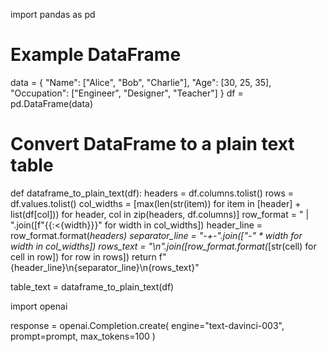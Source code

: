 import pandas as pd

# Example DataFrame
data = {
    "Name": ["Alice", "Bob", "Charlie"],
    "Age": [30, 25, 35],
    "Occupation": ["Engineer", "Designer", "Teacher"]
}
df = pd.DataFrame(data)

# Convert DataFrame to a plain text table
def dataframe_to_plain_text(df):
    headers = df.columns.tolist()
    rows = df.values.tolist()
    col_widths = [max(len(str(item)) for item in [header] + list(df[col])) for header, col in zip(headers, df.columns)]
    row_format = " | ".join([f"{{:<{width}}}" for width in col_widths])
    header_line = row_format.format(*headers)
    separator_line = "-+-".join(["-" * width for width in col_widths])
    rows_text = "\n".join([row_format.format(*[str(cell) for cell in row]) for row in rows])
    return f"{header_line}\n{separator_line}\n{rows_text}"

table_text = dataframe_to_plain_text(df)


import openai

response = openai.Completion.create(
    engine="text-davinci-003",
    prompt=prompt,
    max_tokens=100
)
